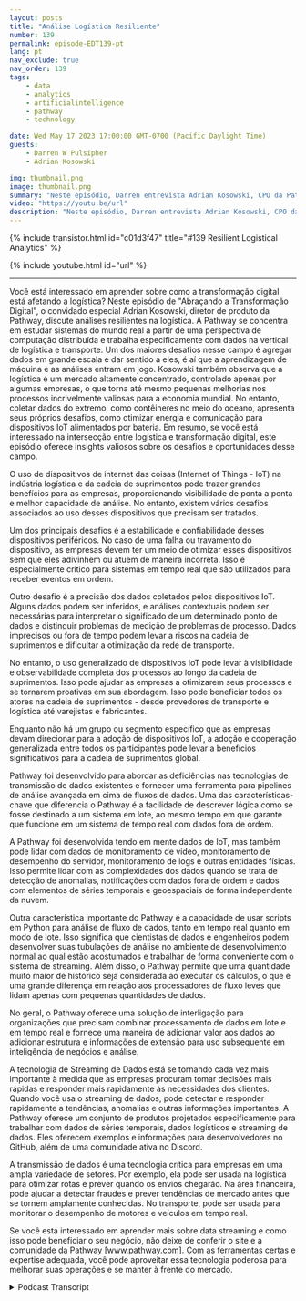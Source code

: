 ```yaml
---
layout: posts
title: "Análise Logística Resiliente"
number: 139
permalink: episode-EDT139-pt
lang: pt
nav_exclude: true
nav_order: 139
tags:
    - data
    - analytics
    - artificialintelligence
    - pathway
    - technology

date: Wed May 17 2023 17:00:00 GMT-0700 (Pacific Daylight Time)
guests:
    - Darren W Pulsipher
    - Adrian Kosowski

img: thumbnail.png
image: thumbnail.png
summary: "Neste episódio, Darren entrevista Adrian Kosowski, CPO da Pathway, sobre sua habilidade única de lidar com dados logísticos da borda em ambientes DDIL com análises em tempo real."
video: "https://youtu.be/url"
description: "Neste episódio, Darren entrevista Adrian Kosowski, CPO da Pathway, sobre sua habilidade única de lidar com dados logísticos da borda em ambientes DDIL com análises em tempo real."
---
```


<div>
{% include transistor.html id="c01d3f47" title="#139 Resilient Logistical Analytics" %}

{% include youtube.html id="url" %}
</div>

---

Você está interessado em aprender sobre como a transformação digital está afetando a logística? Neste episódio de "Abraçando a Transformação Digital", o convidado especial Adrian Kosowski, diretor de produto da Pathway, discute análises resilientes na logística. A Pathway se concentra em estudar sistemas do mundo real a partir de uma perspectiva de computação distribuída e trabalha especificamente com dados na vertical de logística e transporte. Um dos maiores desafios nesse campo é agregar dados em grande escala e dar sentido a eles, é aí que a aprendizagem de máquina e as análises entram em jogo. Kosowski também observa que a logística é um mercado altamente concentrado, controlado apenas por algumas empresas, o que torna até mesmo pequenas melhorias nos processos incrivelmente valiosas para a economia mundial. No entanto, coletar dados do extremo, como contêineres no meio do oceano, apresenta seus próprios desafios, como otimizar energia e comunicação para dispositivos IoT alimentados por bateria. Em resumo, se você está interessado na intersecção entre logística e transformação digital, este episódio oferece insights valiosos sobre os desafios e oportunidades desse campo.

O uso de dispositivos de internet das coisas (Internet of Things - IoT) na indústria logística e da cadeia de suprimentos pode trazer grandes benefícios para as empresas, proporcionando visibilidade de ponta a ponta e melhor capacidade de análise. No entanto, existem vários desafios associados ao uso desses dispositivos que precisam ser tratados.

Um dos principais desafios é a estabilidade e confiabilidade desses dispositivos periféricos. No caso de uma falha ou travamento do dispositivo, as empresas devem ter um meio de otimizar esses dispositivos sem que eles adivinhem ou atuem de maneira incorreta. Isso é especialmente crítico para sistemas em tempo real que são utilizados para receber eventos em ordem.

Outro desafio é a precisão dos dados coletados pelos dispositivos IoT. Alguns dados podem ser inferidos, e análises contextuais podem ser necessárias para interpretar o significado de um determinado ponto de dados e distinguir problemas de medição de problemas de processo. Dados imprecisos ou fora de tempo podem levar a riscos na cadeia de suprimentos e dificultar a otimização da rede de transporte.

No entanto, o uso generalizado de dispositivos IoT pode levar à visibilidade e observabilidade completa dos processos ao longo da cadeia de suprimentos. Isso pode ajudar as empresas a otimizarem seus processos e se tornarem proativas em sua abordagem. Isso pode beneficiar todos os atores na cadeia de suprimentos - desde provedores de transporte e logística até varejistas e fabricantes.

Enquanto não há um grupo ou segmento específico que as empresas devam direcionar para a adoção de dispositivos IoT, a adoção e cooperação generalizada entre todos os participantes pode levar a benefícios significativos para a cadeia de suprimentos global.

Pathway foi desenvolvido para abordar as deficiências nas tecnologias de transmissão de dados existentes e fornecer uma ferramenta para pipelines de análise avançada em cima de fluxos de dados. Uma das características-chave que diferencia o Pathway é a facilidade de descrever lógica como se fosse destinado a um sistema em lote, ao mesmo tempo em que garante que funcione em um sistema de tempo real com dados fora de ordem.

A Pathway foi desenvolvida tendo em mente dados de IoT, mas também pode lidar com dados de monitoramento de vídeo, monitoramento de desempenho do servidor, monitoramento de logs e outras entidades físicas. Isso permite lidar com as complexidades dos dados quando se trata de detecção de anomalias, notificações com dados fora de ordem e dados com elementos de séries temporais e geoespaciais de forma independente da nuvem.

Outra característica importante do Pathway é a capacidade de usar scripts em Python para análise de fluxo de dados, tanto em tempo real quanto em modo de lote. Isso significa que cientistas de dados e engenheiros podem desenvolver suas tubulações de análise no ambiente de desenvolvimento normal ao qual estão acostumados e trabalhar de forma conveniente com o sistema de streaming. Além disso, o Pathway permite que uma quantidade muito maior de histórico seja considerada ao executar os cálculos, o que é uma grande diferença em relação aos processadores de fluxo leves que lidam apenas com pequenas quantidades de dados.

No geral, o Pathway oferece uma solução de interligação para organizações que precisam combinar processamento de dados em lote e em tempo real e fornece uma maneira de adicionar valor aos dados ao adicionar estrutura e informações de extensão para uso subsequente em inteligência de negócios e análise.

A tecnologia de Streaming de Dados está se tornando cada vez mais importante à medida que as empresas procuram tomar decisões mais rápidas e responder mais rapidamente às necessidades dos clientes. Quando você usa o streaming de dados, pode detectar e responder rapidamente a tendências, anomalias e outras informações importantes. A Pathway oferece um conjunto de produtos projetados especificamente para trabalhar com dados de séries temporais, dados logísticos e streaming de dados. Eles oferecem exemplos e informações para desenvolvedores no GitHub, além de uma comunidade ativa no Discord.

A transmissão de dados é uma tecnologia crítica para empresas em uma ampla variedade de setores. Por exemplo, ela pode ser usada na logística para otimizar rotas e prever quando os envios chegarão. Na área financeira, pode ajudar a detectar fraudes e prever tendências de mercado antes que se tornem amplamente conhecidas. No transporte, pode ser usada para monitorar o desempenho de motores e veículos em tempo real.

Se você está interessado em aprender mais sobre data streaming e como isso pode beneficiar o seu negócio, não deixe de conferir o site e a comunidade da Pathway [www.pathway.com]. Com as ferramentas certas e expertise adequada, você pode aproveitar essa tecnologia poderosa para melhorar suas operações e se manter à frente do mercado.



<details>
<summary> Podcast Transcript </summary>

<p></p>

</details>
